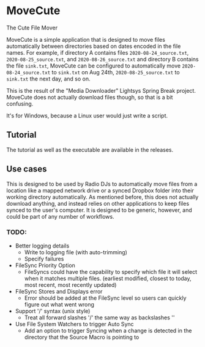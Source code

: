 # MoveCute
The Cute File Mover

MoveCute is a simple application that is designed to move files automatically between directories based on dates encoded in the file names.
For example, if directory A contains files `2020-08-24_source.txt`, `2020-08-25_source.txt`, and `2020-08-26_source.txt` and directory B contains the file `sink.txt`, MoveCute can be configured to automatically move `2020-08-24_source.txt` to `sink.txt` on Aug 24th, `2020-08-25_source.txt` to `sink.txt` the next day, and so on.

This is the result of the "Media Downloader" Lightsys Spring Break project.
MoveCute does not actually download files though, so that is a bit confusing.

It's for Windows, because a Linux user would just write a script.

## Tutorial
The tutorial as well as the executable are available in the releases.

## Use cases
This is designed to be used by Radio DJs to automatically move files from a location like a mapped network drive or a synced Dropbox folder into their working directory automatically.
As mentioned before, this does not actually download anything, and instead relies on other applications to keep files synced to the user's computer.
It is designed to be generic, however, and could be part of any number of workflows.

### TODO:
* Better logging details
	* Write to logging file (with auto-trimming)
	* Specify failures
* FileSync Priority Option
	* FileSyncs could have the capability to specify which file it will select when it matches multiple files. (earliest modified, closest to today, most recent, most recently updated)
* FileSync Stores and Displays error
	* Error should be added at the FileSync level so users can quickly figure out what went wrong
* Support '/' syntax (unix style)
	* Treat all forward slashes '/' the same way as backslashes '\'
* Use File System Watchers to trigger Auto Sync
	* Add an option to trigger Syncing when a change is detected in the directory that the Source Macro is pointing to
